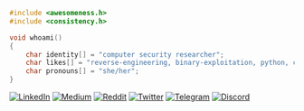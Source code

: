 ```c
#include <awesomeness.h>
#include <consistency.h>

void whoami()
{
    char identity[] = "computer security researcher";
    char likes[] = "reverse-engineering, binary-exploitation, python, c";
    char pronouns[] = "she/her";
}
```
[![LinkedIn](https://img.shields.io/badge/LinkedIn-0077B5?style=for-the-badge&logo=linkedin&logoColor=white)](https://linkedin.com/in/iamavu) 
[![Medium](https://img.shields.io/badge/Medium-12100E?style=for-the-badge&logo=medium&logoColor=white)](https://medium.com/@iamavu)
[![Reddit](https://img.shields.io/badge/Reddit-FF4500?style=for-the-badge&logo=reddit&logoColor=white)](https://reddit.com/user/iamavu) 
[![Twitter](https://img.shields.io/badge/Twitter-1DA1F2?style=for-the-badge&logo=twitter&logoColor=white)](https://twitter.com/iamavu) 
[![Telegram](https://img.shields.io/badge/Telegram-2CA5E0?style=for-the-badge&logo=telegram&logoColor=white)](https://t.me/iamavu)
[![Discord](https://img.shields.io/badge/Discord-7289DA?style=for-the-badge&logo=discord&logoColor=white)](https://discord.com/users/534185484197429248)
